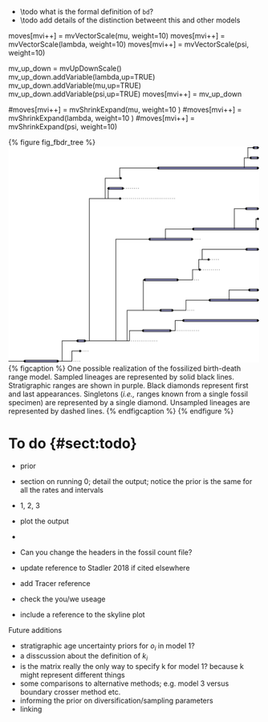 
- \todo what is the formal definition of `bd`?
- \todo add details of the distinction betweent this and other models


moves[mvi++] = mvVectorScale(mu, weight=10)
moves[mvi++] = mvVectorScale(lambda, weight=10)
moves[mvi++] = mvVectorScale(psi, weight=10)

mv_up_down = mvUpDownScale()
mv_up_down.addVariable(lambda,up=TRUE)
mv_up_down.addVariable(mu,up=TRUE)
mv_up_down.addVariable(psi,up=TRUE)
moves[mvi++] = mv_up_down

#moves[mvi++] = mvShrinkExpand(mu, weight=10 )
#moves[mvi++] = mvShrinkExpand(lambda, weight=10 )
#moves[mvi++] = mvShrinkExpand(psi, weight=10)


{% figure fig_fbdr_tree %}
<img src="figures/rangeplot.png" width="500" />
{% figcaption %} 
One possible realization of the fossilized birth-death range model.
Sampled lineages are represented by solid black lines.
Stratigraphic ranges are shown in purple. Black diamonds represent first and last appearances.
Singletons (*i.e.,* ranges known from a single fossil specimen) are represented by a single diamond.
Unsampled lineages are represented by dashed lines.
{% endfigcaption %}
{% endfigure %}


To do {#sect:todo}
========

- prior
- section on running 0; detail the output; notice the prior is the same for all the rates and intervals
- 1, 2, 3
- plot the output
- 
- Can you change the headers in the fossil count file?

- update reference to Stadler 2018 if cited elsewhere
- add Tracer reference
- check the you/we useage
- include a reference to the skyline plot

Future additions 

- stratigraphic age uncertainty priors for $o_i$ in model 1?
- a disscussion about the definition of $k_i$
- is the matrix really the only way to specify k for model 1? because k might represent different things
- some comparisons to alternative methods; e.g. model 3 versus boundary crosser method etc.
- informing the prior on diversification/sampling parameters
- linking 

